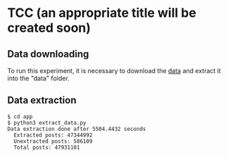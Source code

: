 # TCC (an appropriate title will be created soon)

## Data downloading

To run this experiment, it is necessary to download the [data](https://archive.org/download/stackexchange/stackoverflow.com-Posts.7z) and extract it into the "data" folder. 

## Data extraction
```shell
$ cd app
$ python3 extract_data.py
Data extraction done after 5504.4432 seconds
  Extracted posts: 47344992
  Unextracted posts: 586109
  Total posts: 47931101
```


